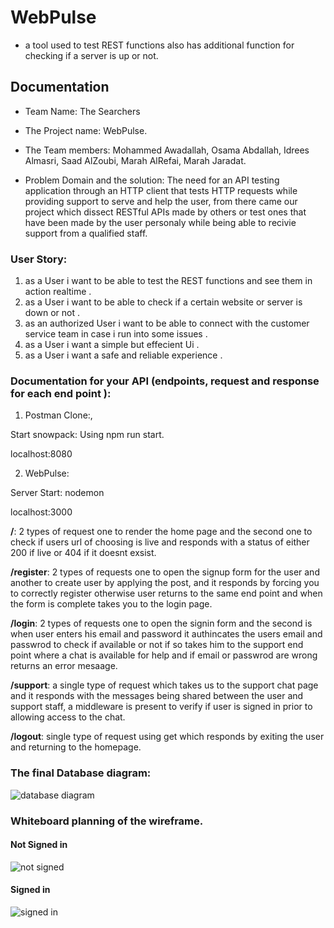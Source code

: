 # WebPulse

- a tool used to test REST functions also has additional function for checking if a server is up or not.

## Documentation

* Team Name: The Searchers

* The Project name: WebPulse.

* The Team members: Mohammed Awadallah, Osama Abdallah, Idrees Almasri, Saad AlZoubi,  Marah AlRefai, Marah Jaradat.

* Problem Domain and the solution: The need for an API testing application through an HTTP client that tests HTTP requests while providing support to serve and help the user, from there came our project which dissect RESTful APIs made by others or test ones that have been made by the user personaly while being able to recivie support from a qualified staff.

### User Story:

1. as a User i want to be able to test the REST functions and see them in action realtime .
2. as a User i want to be able to check if a certain website or server is down or not .
3. as an authorized User i want to be able to connect with the customer service team in case i run into some issues .
4. as a User i want a simple but effecient Ui .
5. as a User i want a safe and reliable experience .

### Documentation for your API (endpoints, request and response for each end point ):

1. Postman Clone:,

Start snowpack: Using npm run start.

localhost:8080

2. WebPulse: 

Server Start: nodemon

localhost:3000

**/**: 2 types of request one to render the home page and the second one to check if users url of choosing is live and responds with a status of either 200 if live or 404 if it doesnt exsist.

**/register**: 2 types of requests one to open the signup form for the user and another to create user by applying the post, and it responds by forcing you to correctly register otherwise user returns to the same end point and when the form is complete takes you to the login page.

**/login**: 2 types of requests one to open the signin form and the second is when user enters his email and password it authincates the users email and passwrod to check if available or not if so takes him to the support end point where a chat is available for help and if email or passwrod are wrong returns an error mesaage.

**/support**: a single type of request which takes us to the support chat page and it responds with the messages being shared between the user and support staff, a middleware is present to verify if user is signed in prior to allowing access to the chat.

**/logout**: single type of request using get which responds by exiting the user and returning to the homepage.


### The final Database diagram:

![database diagram](https://i.ibb.co/3zHgNKG/database-image-mid-proj.jpg)


### Whiteboard planning of the wireframe.

#### Not Signed in

![not signed](https://i.ibb.co/CHPpJC2/not-signedin.png)

#### Signed in
![signed in](https://i.ibb.co/VCP7w7j/signedIn.png)
